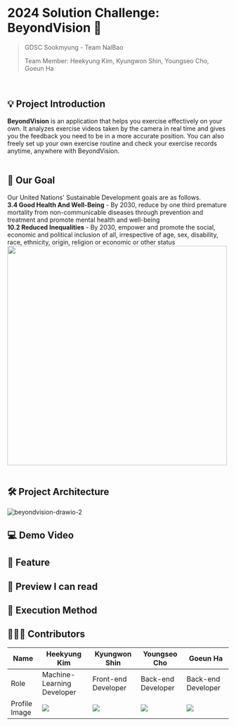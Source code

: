 

# 2024 Solution Challenge: BeyondVision 📘

> GDSC Sookmyung - Team NalBao
>
> Team Member: Heekyung Kim, Kyungwon Shin, Youngseo Cho, Goeun Ha
<br>



## 💡 Project Introduction

**BeyondVision** is an application that helps you exercise effectively on your own. It analyzes exercise videos taken by the camera in real time and gives you the feedback you need to be in a more accurate position. You can also freely set up your own exercise routine and check your exercise records anytime, anywhere with BeyondVision.
<br>
<br>


## 🎯 Our Goal
Our United Nations' Sustainable Development goals are as follows.
<br>
**3.4 Good Health And Well-Being** - By 2030, reduce by one third premature mortality from non-communicable diseases through prevention and treatment and promote mental health and well-being
<br>
**10.2 Reduced Inequalities** - By 2030, empower and promote the social, economic and political inclusion of all, irrespective of age, sex, disability, race, ethnicity, origin, religion or economic or other status
<br>
<img src="https://i.postimg.cc/QNYGxFWR/Solution-Challenge.jpg" width="500">
<br>
<br>


## 🛠 Project Architecture
<img src="https://i.ibb.co/YQkcPZJ/beyondvision-drawio-2.png" alt="beyondvision-drawio-2" border="0"></a>

## 💻 Demo Video

## 📸 Feature

## 🔎 Preview I can read

## 📲 Execution Method

## 👩🏻‍💻 Contributors

| Name          | Heekyung Kim                        | Kyungwon Shin                           | Youngseo Cho                                                | Goeun Ha                                              |
| ------------- | --------------------------------- | --------------------------------- | --------------------------------------------------------- | --------------------------------------------------------- |
| Role          | Machine-Learning Developer               | Front-end Developer               | Back-end Developer                                        | Back-end Developer                                        |
| Profile Image | ![](https://avatars.githubusercontent.com/u/71302565?v=4) | ![](https://avatars.githubusercontent.com/u/93874872?v=4) | ![](https://avatars.githubusercontent.com/u/90203803?v=4) | ![](https://avatars.githubusercontent.com/u/93965468?v=4) |

